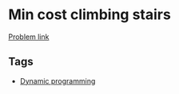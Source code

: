# Min cost climbing stairs

[Problem link](https://leetcode.com/problems/min-cost-climbing-stairs)

## Tags

* [Dynamic programming](/README.md#Dynamic_programming)
